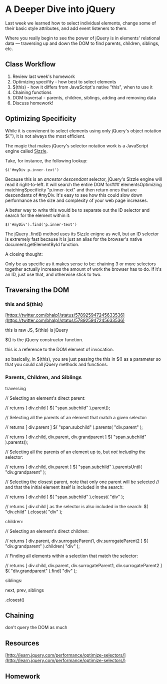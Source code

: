 # A Deeper Dive into jQuery

Last week we learned how to select individual elements, change some of their basic style attributes, and add event listeners to them.

Where you really begin to see the power of jQuery is in elements' relational data — traversing up and down the DOM to find parents, children, siblings, etc.

## Class Workflow

1. Review last week's homework
2. Optimizing specifity - how best to select elements
3. $(this) - how it differs from JavaScript's native "this", when to use it
5. Chaining functions
6. DOM traversal - parents, children, siblings, adding and removing data
7. Discuss homework!

## Optimizing Specificity

While it is convienent to select elements using only jQuery's object notation $(''), it is not always the most efficient.

The magic that makes jQuery's selector notation work is a JavaScript engine called [Sizzle](http://sizzlejs.com/). 

Take, for instance, the following lookup:

	$('#myDiv p.inner-text')
    
Because this is an _ancestor descendant_ selector, jQuery's Sizzle engine will read it right-to-left. It will search the entire DOM for### elementsOptimizing matchingSpecificity "p.inner-text" and then return ones that are descendants of #myDiv. It's easy to see how this could slow down performance as the size and complexity of your web page increases.

A better way to write this would be to separate out the ID selector and search for the element within it:

	$('#myDiv').find('p.inner-text')

The jQuery .find() method uses its Sizzle enigne as well, but an ID selector is extremely fast because it is just an alias for the browser's native document.getElementById function.

A closing thought:

Only be as specific as it makes sense to be: chaining 3 or more selectors together actually increases the amount of work the browser has to do. If it's an ID, just use that, and otherwise stick to two.

## Traversing the DOM



### this and $(this)



[https://twitter.com/bhalp1/status/578925947245633536](https://twitter.com/bhalp1/status/578925947245633536)

this is raw JS, $(this) is jQuery

$() is the jQuery constructor function.

this is a reference to the DOM element of invocation.

so basically, in $(this), you are just passing the this in $() as a parameter so that you could call jQuery methods and functions.

### Parents, Children, and Siblings

traversing

// Selecting an element's direct parent:
 
// returns [ div.child ]
$( "span.subchild" ).parent();
 
// Selecting all the parents of an element that match a given selector:
 
// returns [ div.parent ]
$( "span.subchild" ).parents( "div.parent" );
 
// returns [ div.child, div.parent, div.grandparent ]
$( "span.subchild" ).parents();
 
// Selecting all the parents of an element up to, but *not including* the selector:
 
// returns [ div.child, div.parent ]
$( "span.subchild" ).parentsUntil( "div.grandparent" );
 
// Selecting the closest parent, note that only one parent will be selected
// and that the initial element itself is included in the search:
 
// returns [ div.child ]
$( "span.subchild" ).closest( "div" );
 
// returns [ div.child ] as the selector is also included in the search:
$( "div.child" ).closest( "div" );

children:

// Selecting an element's direct children:
 
// returns [ div.parent, div.surrogateParent1, div.surrogateParent2 ]
$( "div.grandparent" ).children( "div" );
 
// Finding all elements within a selection that match the selector:
 
// returns [ div.child, div.parent, div.surrogateParent1, div.surrogateParent2 ]
$( "div.grandparent" ).find( "div" );

siblings:

next, prev, siblings

.closest()


## Chaining

don't query the DOM as much

## Resources

[http://learn.jquery.com/performance/optimize-selectors/](http://learn.jquery.com/performance/optimize-selectors/)

## Homework
